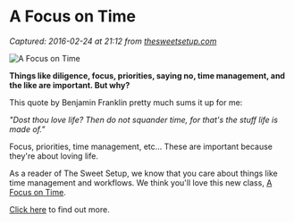 # A Focus on Time

_Captured: 2016-02-24 at 21:12 from [thesweetsetup.com](http://thesweetsetup.com/a-focus-on-time/)_

![A Focus on Time](http://thesweetsetup.com/wp-content/uploads/2016/02/time-email-header.jpg)

**Things like diligence, focus, priorities, saying no, time management, and the like are important. But why?**

This quote by Benjamin Franklin pretty much sums it up for me:

_"Dost thou love life? Then do not squander time, for that's the stuff life is made of."_

Focus, priorities, time management, etc… These are important because they're about loving life.

As a reader of The Sweet Setup, we know that you care about things like time management and workflows. We think you'll love this new class, [A Focus on Time](https://thefocuscourse.com/time/).

[Click here](https://thefocuscourse.com/time/) to find out more.
